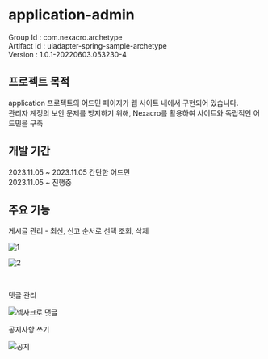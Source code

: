 # application-admin

Group Id : com.nexacro.archetype <br>
Artifact Id : uiadapter-spring-sample-archetype<br>
Version : 1.0.1-20220603.053230-4<br>



## 프로젝트 목적

application 프로젝트의 어드민 페이지가 웹 사이트 내에서 구현되어 있습니다.
<br>
관리자 계정의 보안 문제를 방지하기 위해, Nexacro를 활용하여 사이트와 독립적인 어드민을 구축



## 개발 기간

2023.11.05 ~ 2023.11.05 간단한 어드민 <br>
2023.11.05 ~ 진행중


## 주요 기능

게시글 관리 - 최신, 신고 순서로 선택 조회, 삭제


![1](https://github.com/fxzz/application-admin/assets/3148006/34fae670-20ac-4908-b729-dbfa3571a446)


![2](https://github.com/fxzz/application-admin/assets/3148006/48095486-5ae8-4b19-b7eb-1f3bd048c52f)

<br>

댓글 관리

![넥사크로 댓글](https://github.com/fxzz/application-admin/assets/3148006/c7ea7211-3a78-407f-bc95-63e8798f6807)


공지사항 쓰기

![공지](https://github.com/fxzz/application-admin/assets/3148006/5907520e-66aa-4e27-af75-2e40baf54e35)

